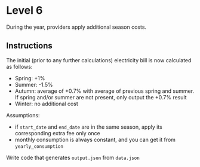 # Level 6

During the year, providers apply additional season costs.

## Instructions

The initial (prior to any further calculations) electricity bill is now calculated as follows:
- Spring: +1%
- Summer: -1.5%
- Autumn: average of +0.7% with average of previous spring and summer. If spring and/or summer are not present, only output the +0.7% result
- Winter: no additional cost

Assumptions:
- if `start_date` and `end_date` are in the same season, apply its corresponding extra fee only once
- monthly consumption is always constant, and you can get it from `yearly_consumption`

Write code that generates `output.json` from `data.json`
